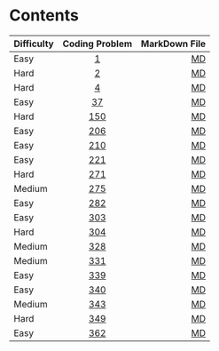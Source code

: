 # Contents

| Difficulty        | Coding Problem           | MarkDown File  |
| ------------- |:-------------:| -----:|
| Easy | [1](DailyCodingProblems/easy/codingProblem1.ts) | [MD](DailyCodingProblems/easy/codingProblem1.md) |
| Hard | [2](DailyCodingProblems/hard/codingProblem2.ts) | [MD](DailyCodingProblems/hard/codingProblem2.md) |
| Hard | [4](DailyCodingProblems/hard/codingProblem4.ts) | [MD](DailyCodingProblems/hard/codingProblem4.md) |
| Easy | [37](DailyCodingProblems/easy/codingProblem37.ts) | [MD](DailyCodingProblems/easy/codingProblem37.md) |
| Hard | [150](DailyCodingProblems/hard/codingProblem150.ts) | [MD](DailyCodingProblems/hard/codingProblem150.md) |
| Easy | [206](DailyCodingProblems/easy/codingProblem206.ts) | [MD](DailyCodingProblems/easy/codingProblem206.md) |
| Easy | [210](DailyCodingProblems/easy/codingProblem210.ts) | [MD](DailyCodingProblems/easy/codingProblem210.md) |
| Easy | [221](DailyCodingProblems/easy/codingProblem221.ts) | [MD](DailyCodingProblems/easy/codingProblem221.md) |
| Hard  | [271](DailyCodingProblems/hard/codingProblem271.ts) | [MD](DailyCodingProblems/hard/codingProblem271.md) |
| Medium | [275](DailyCodingProblems/medium/codingProblem275.ts) | [MD](DailyCodingProblems/medium/codingProblem275.md) |
| Easy | [282](DailyCodingProblems/easy/codingProblem282.ts) | [MD](DailyCodingProblems/easy/codingProblem282.md) |
| Easy | [303](DailyCodingProblems/easy/codingProblem303.ts) | [MD](DailyCodingProblems/easy/codingProblem303.md) |
| Hard | [304](DailyCodingProblems/hard/codingProblem304.ts) | [MD](DailyCodingProblems/hard/codingProblem304.md) |
| Medium | [328](DailyCodingProblems/medium/codingProblem328.ts) | [MD](DailyCodingProblems/medium/codingProblem328.md) |
| Medium | [331](DailyCodingProblems/medium/codingProblem331.ts) | [MD](DailyCodingProblems/medium/codingProblem331.md) |
| Easy | [339](DailyCodingProblems/easy/codingProblem339.ts) | [MD](DailyCodingProblems/easy/codingProblem339.md) |
| Easy | [340](DailyCodingProblems/easy/codingProblem340.ts) | [MD](DailyCodingProblems/easy/codingProblem340.md) |
| Medium | [343](DailyCodingProblems/medium/codingProblem343.ts) | [MD](DailyCodingProblems/medium/codingProblem343.md) |
| Hard | [349](DailyCodingProblems/hard/codingProblem349.ts) | [MD](DailyCodingProblems/hard/codingProblem349.md) |
| Easy | [362](DailyCodingProblems/easy/codingProblem362.ts) | [MD](DailyCodingProblems/easy/codingProblem362.md) |

